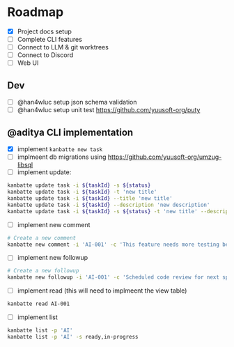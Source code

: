
# Roadmap

- [x] Project docs setup
- [ ] Complete CLI features
- [ ] Connect to LLM & git worktrees
- [ ] Connect to Discord
- [ ] Web UI

## Dev

- [ ] @han4wluc setup json schema validation
- [ ] @han4wluc setup unit test https://github.com/yuusoft-org/puty

## @aditya CLI implementation

- [x] implement `kanbatte new task`
- [ ] implmeent db migrations using https://github.com/yuusoft-org/umzug-libsql
- [ ] implement update:
```bash
kanbatte update task -i ${taskId} -s ${status}
kanbatte update task -i ${taskId} -t 'new title'
kanbatte update task -i ${taskId} --title 'new title'
kanbatte update task -i ${taskId} --description 'new description'
kanbatte update task -i ${taskId} -s ${status} -t 'new title' --description 'new description'
```
- [ ] implement new comment
```bash
# Create a new comment
kanbatte new comment -i 'AI-001' -c 'This feature needs more testing before deployment'
```
- [ ] implement new followup
```bash
# Create a new followup
kanbatte new followup -i 'AI-001' -c 'Scheduled code review for next sprint'
```
- [ ] implement read (this will need to implmeent the view table)
```bash
kanbatte read AI-001
```
- [ ] implement list
```bash
kanbatte list -p 'AI'
kanbatte list -p 'AI' -s ready,in-progress
```


